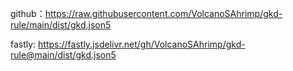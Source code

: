 github：https://raw.githubusercontent.com/VolcanoSAhrimp/gkd-rule/main/dist/gkd.json5

fastly: https://fastly.jsdelivr.net/gh/VolcanoSAhrimp/gkd-rule@main/dist/gkd.json5
